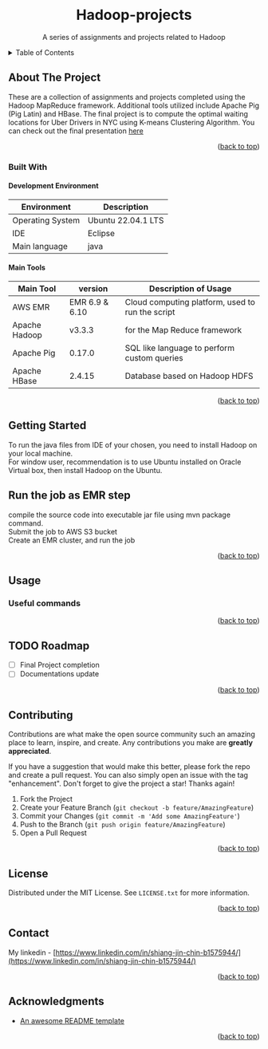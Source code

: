 
<a name="readme-top"></a>

<!-- PROJECT SHIELDS -->
<!--
*** markdown "reference style" links 
*** https://www.markdownguide.org/basic-syntax/#reference-style-links
-->

<!-- PROJECT LOGO -->
<br />
<div align="center">
  <!--<a href="">
    <img src="images/logo.png" alt="Logo" width="80" height="80">
  </a>-->

  <h1 align="center">Hadoop-projects</h1>

  <p align="center">
    A series of assignments and projects related to Hadoop
    <br />
    <!--a href="https://github.com/sjchin88/SociusApp-frontend/tree/develop/docs"><strong>Explore the docs »</strong></a>
    <br />
    <a href="https://github.com/sjchin88/SociusApp-backend"><strong>Checkout the back-end »</strong></a>
    <br />-->
    <!--<a href=>View Demo</a>
    ·
    <a href=>Report Bug</a>
    ·
    <a href=>Request Feature</a>-->
  </p>
</div>



<!-- TABLE OF CONTENTS -->
<details>
  <summary>Table of Contents</summary>
  <ol>
    <li>
      <a href="#about-the-project">About The Project</a>
      <ul>
        <li><a href="#built-with">Built With</a></li>
      </ul>
    </li>
    <li>
      <a href="#getting-started">Getting Started</a>
      <ul>
        <li><a href="#prerequisites">Prerequisites</a></li>
        <li><a href="#installation">Installation</a></li>
      </ul>
    </li>
    <li><a href="#usage">Usage</a></li>
    <li><a href="#roadmap">Roadmap</a></li>
    <li><a href="#contributing">Contributing</a></li>
    <li><a href="#license">License</a></li>
    <li><a href="#contact">Contact</a></li>
    <li><a href="#acknowledgments">Acknowledgments</a></li>
  </ol>
</details>



<!-- ABOUT THE PROJECT -->
## About The Project

<!--[![Product Name Screen Shot][product-screenshot]](https://example.com)-->

These are a collection of assignments and projects completed using the Hadoop MapReduce framework. 
Additional tools utilized include Apache Pig (Pig Latin) and HBase. 
The final project is to compute the optimal waiting locations for Uber Drivers in NYC using K-means Clustering Algorithm. 
You can check out the final presentation [here](Final-Project-Presentation.pdf)

<p align="right">(<a href="#readme-top">back to top</a>)</p>



### Built With

#### Development Environment
| Environment      | Description |
| ----------- | ----------- |
| Operating System      | Ubuntu 22.04.1 LTS      |
| IDE                | Eclipse |
|Main language     | java |

#### Main Tools 
| Main Tool   | version   | Description of Usage |
| ----------- | ----------- |----------- |
| AWS EMR | EMR 6.9 & 6.10 | Cloud computing platform, used to run the script |
| Apache Hadoop | v3.3.3 | for the Map Reduce framework |
| Apache Pig | 0.17.0 | SQL like language to perform custom queries |
| Apache HBase | 2.4.15 | Database based on Hadoop HDFS |

<p align="right">(<a href="#readme-top">back to top</a>)</p>

<!-- GETTING STARTED -->
## Getting Started

To run the java files from IDE of your chosen, you need to install Hadoop on your local machine.  
For window user, recommendation is to use Ubuntu installed on Oracle Virtual box, then install Hadoop on the Ubuntu. 

## Run the job as EMR step
compile the source code into executable jar file using mvn package command.  
Submit the job to AWS S3 bucket  
Create an EMR cluster, and run the job
<p align="right">(<a href="#readme-top">back to top</a>)</p>



<!-- USAGE EXAMPLES -->
## Usage

### Useful commands

<p align="right">(<a href="#readme-top">back to top</a>)</p>



<!-- ROADMAP -->
## TODO Roadmap
- [ ] Final Project completion 
- [ ] Documentations update

<p align="right">(<a href="#readme-top">back to top</a>)</p>



<!-- CONTRIBUTING -->
## Contributing

Contributions are what make the open source community such an amazing place to learn, inspire, and create. Any contributions you make are **greatly appreciated**.

If you have a suggestion that would make this better, please fork the repo and create a pull request. You can also simply open an issue with the tag "enhancement".
Don't forget to give the project a star! Thanks again!

1. Fork the Project
2. Create your Feature Branch (`git checkout -b feature/AmazingFeature`)
3. Commit your Changes (`git commit -m 'Add some AmazingFeature'`)
4. Push to the Branch (`git push origin feature/AmazingFeature`)
5. Open a Pull Request

<p align="right">(<a href="#readme-top">back to top</a>)</p>



<!-- LICENSE -->
## License

Distributed under the MIT License. See `LICENSE.txt` for more information.

<p align="right">(<a href="#readme-top">back to top</a>)</p>



<!-- CONTACT -->
## Contact

My linkedin - [https://www.linkedin.com/in/shiang-jin-chin-b1575944/](https://www.linkedin.com/in/shiang-jin-chin-b1575944/)


<p align="right">(<a href="#readme-top">back to top</a>)</p>



<!-- ACKNOWLEDGMENTS -->
## Acknowledgments

* [An awesome README template](https://github.com/othneildrew/Best-README-Template)

<p align="right">(<a href="#readme-top">back to top</a>)</p>

